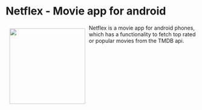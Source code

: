 # Netflex - Movie app for android

<img src="https://github.com/andguladzeshio/Netflex/blob/develop/app/src/main/res/mipmap-xxxhdpi/logo.png?raw=true" alt="" align="left"
width="200" hspace="10" vspace="10">
Netflex is a movie app for android phones, which has a functionality to fetch top rated or popular movies from the TMDB api.
